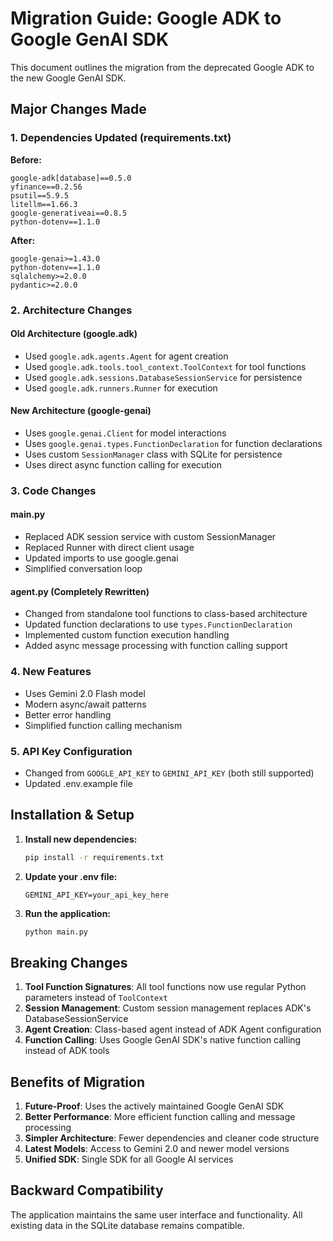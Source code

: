 # Migration Guide: Google ADK to Google GenAI SDK

This document outlines the migration from the deprecated Google ADK to the new Google GenAI SDK.

## Major Changes Made

### 1. Dependencies Updated (requirements.txt)

**Before:**
```
google-adk[database]==0.5.0
yfinance==0.2.56
psutil==5.9.5
litellm==1.66.3
google-generativeai==0.8.5
python-dotenv==1.1.0
```

**After:**
```
google-genai>=1.43.0
python-dotenv==1.1.0
sqlalchemy>=2.0.0
pydantic>=2.0.0
```

### 2. Architecture Changes

#### Old Architecture (google.adk)
- Used `google.adk.agents.Agent` for agent creation
- Used `google.adk.tools.tool_context.ToolContext` for tool functions
- Used `google.adk.sessions.DatabaseSessionService` for persistence
- Used `google.adk.runners.Runner` for execution

#### New Architecture (google-genai)
- Uses `google.genai.Client` for model interactions
- Uses `google.genai.types.FunctionDeclaration` for function declarations
- Uses custom `SessionManager` class with SQLite for persistence
- Uses direct async function calling for execution

### 3. Code Changes

#### main.py
- Replaced ADK session service with custom SessionManager
- Replaced Runner with direct client usage
- Updated imports to use google.genai
- Simplified conversation loop

#### agent.py (Completely Rewritten)
- Changed from standalone tool functions to class-based architecture
- Updated function declarations to use `types.FunctionDeclaration`
- Implemented custom function execution handling
- Added async message processing with function calling support

### 4. New Features
- Uses Gemini 2.0 Flash model
- Modern async/await patterns
- Better error handling
- Simplified function calling mechanism

### 5. API Key Configuration
- Changed from `GOOGLE_API_KEY` to `GEMINI_API_KEY` (both still supported)
- Updated .env.example file

## Installation & Setup

1. **Install new dependencies:**
   ```bash
   pip install -r requirements.txt
   ```

2. **Update your .env file:**
   ```
   GEMINI_API_KEY=your_api_key_here
   ```

3. **Run the application:**
   ```bash
   python main.py
   ```

## Breaking Changes

1. **Tool Function Signatures**: All tool functions now use regular Python parameters instead of `ToolContext`
2. **Session Management**: Custom session management replaces ADK's DatabaseSessionService
3. **Agent Creation**: Class-based agent instead of ADK Agent configuration
4. **Function Calling**: Uses Google GenAI SDK's native function calling instead of ADK tools

## Benefits of Migration

1. **Future-Proof**: Uses the actively maintained Google GenAI SDK
2. **Better Performance**: More efficient function calling and message processing
3. **Simpler Architecture**: Fewer dependencies and cleaner code structure
4. **Latest Models**: Access to Gemini 2.0 and newer model versions
5. **Unified SDK**: Single SDK for all Google AI services

## Backward Compatibility

The application maintains the same user interface and functionality. All existing data in the SQLite database remains compatible.
